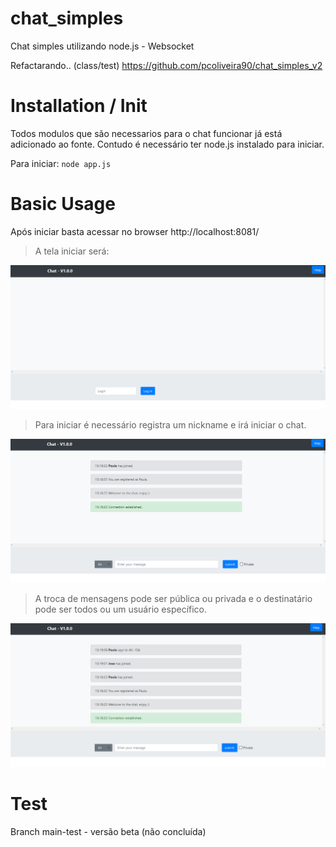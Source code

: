 # chat_simples
 Chat simples utilizando node.js - Websocket
 
Refactarando..  (class/test)
https://github.com/pcoliveira90/chat_simples_v2

# Installation / Init

 Todos modulos que são necessarios para o chat funcionar já está adicionado ao fonte.
 Contudo é necessário ter node.js instalado para iniciar.

 Para iniciar: <code>node app.js</code>

# Basic Usage
 Após iniciar basta acessar no browser http://localhost:8081/
 
 
<blockquote>
<p>A tela iniciar será:</p>
</blockquote>

 <img src="https://raw.githubusercontent.com/pcoliveira90/chat_simples/main/app/public/images/pagina_inicial.png" alt="Tela inicial" style="max-width:100%;">
 
<blockquote>
<p>Para iniciar é necessário registra um nickname e irá iniciar o chat.</p>
</blockquote>
 
 <img src="https://raw.githubusercontent.com/pcoliveira90/chat_simples/main/app/public/images/pagina_usuario_registrado.png" alt="Usuario registrado" style="max-width:100%;">
 
 <blockquote>
<p>A troca de mensagens pode ser pública ou privada e o destinatário pode ser todos ou um usuário específico.</p>
</blockquote>

<img src="https://raw.githubusercontent.com/pcoliveira90/chat_simples/main/app/public/images/pagina_troca_mensagem.png" alt="Troca de mensagem" style="max-width:100%;">

# Test
Branch main-test  - versão beta (não concluída)
